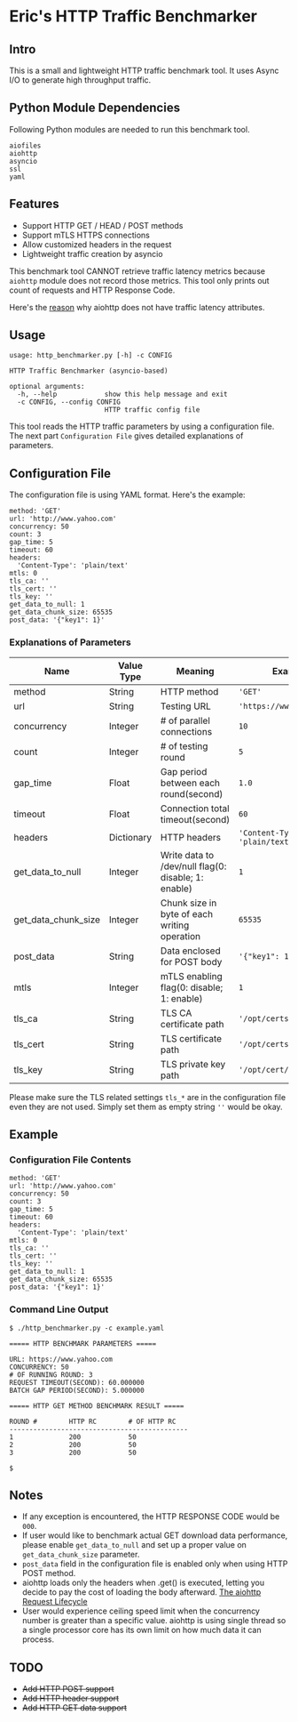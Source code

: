 # Eric's HTTP Traffic Benchmarker

## Intro

This is a small and lightweight HTTP traffic benchmark tool. It uses Async I/O to generate high throughput traffic.

## Python Module Dependencies

Following Python modules are needed to run this benchmark tool.

```
aiofiles
aiohttp
asyncio
ssl
yaml
```

## Features

* Support HTTP GET / HEAD / POST methods
* Support mTLS HTTPS connections
* Allow customized headers in the request
* Lightweight traffic creation by asyncio

This benchmark tool CANNOT retrieve traffic latency metrics because `aiohttp` module does not record those metrics. This tool only prints out count of requests and HTTP Response Code.

Here's the [reason](https://github.com/aio-libs/aiohttp/issues/1309) why aiohttp does not have traffic latency attributes.

## Usage

```
usage: http_benchmarker.py [-h] -c CONFIG

HTTP Traffic Benchmarker (asyncio-based)

optional arguments:
  -h, --help            show this help message and exit
  -c CONFIG, --config CONFIG
                        HTTP traffic config file
```

This tool reads the HTTP traffic parameters by using a configuration file. The next part `Configuration File` gives detailed explanations of parameters.

## Configuration File

The configuration file is using YAML format. Here's the example:

```
method: 'GET'
url: 'http://www.yahoo.com'
concurrency: 50
count: 3
gap_time: 5
timeout: 60
headers:
  'Content-Type': 'plain/text'
mtls: 0
tls_ca: ''
tls_cert: ''
tls_key: ''
get_data_to_null: 1
get_data_chunk_size: 65535
post_data: '{"key1": 1}'
```

### Explanations of Parameters

| Name | Value Type | Meaning | Example |
| --- | --- | --- | --- |
| method | String | HTTP method | `'GET'` |
| url | String | Testing URL | `'https://www.yahoo.com'`|
| concurrency | Integer | # of parallel connections | `10` |
| count | Integer | # of testing round | `5` |
| gap_time | Float | Gap period between each round(second) | `1.0` |
| timeout | Float | Connection total timeout(second) | `60` |
| headers | Dictionary | HTTP headers | `'Content-Type': 'plain/text'` |
| get_data_to_null | Integer | Write data to /dev/null flag(0: disable; 1: enable) | `1` |
| get_data_chunk_size | Integer | Chunk size in byte of each writing operation | `65535` |
| post_data | String | Data enclosed for POST body | `'{"key1": 1}'` |
| mtls | Integer | mTLS enabling flag(0: disable; 1: enable) | `1` |
| tls_ca | String | TLS CA certificate path | `'/opt/certs/ca.cert'` |
| tls_cert | String | TLS certificate path | `'/opt/certs/cert.pem'` |
| tls_key | String | TLS private key path | `'/opt/cert/key.pem'` |

Please make sure the TLS related settings `tls_*` are in the configuration file even they are not used. Simply set them as empty string `''` would be okay.

## Example

### Configuration File Contents

```
method: 'GET'
url: 'http://www.yahoo.com'
concurrency: 50
count: 3
gap_time: 5
timeout: 60
headers:
  'Content-Type': 'plain/text'
mtls: 0
tls_ca: ''
tls_cert: ''
tls_key: ''
get_data_to_null: 1
get_data_chunk_size: 65535
post_data: '{"key1": 1}'
```

### Command Line Output

```
$ ./http_benchmarker.py -c example.yaml 

===== HTTP BENCHMARK PARAMETERS =====

URL: https://www.yahoo.com
CONCURRENCY: 50
# OF RUNNING ROUND: 3
REQUEST TIMEOUT(SECOND): 60.000000
BATCH GAP PERIOD(SECOND): 5.000000

===== HTTP GET METHOD BENCHMARK RESULT =====

ROUND #        HTTP RC        # OF HTTP RC   
---------------------------------------------
1              200            50             
2              200            50             
3              200            50 

$
```

## Notes

* If any exception is encountered, the HTTP RESPONSE CODE would be `000`.
* If user would like to benchmark actual GET download data performance, please enable `get_data_to_null` and set up a proper value on `get_data_chunk_size` parameter.
* `post_data` field in the configuration file is enabled only when using HTTP POST method.
* aiohttp loads only the headers when .get() is executed, letting you decide to pay the cost of loading the body afterward. [The aiohttp Request Lifecycle](https://docs.aiohttp.org/en/stable/http_request_lifecycle.html)
* User would experience ceiling speed limit when the concurrency number is greater than a specific value. aiohttp is using single thread so a single processor core has its own limit on how much data it can process.

## TODO

* ~~Add HTTP POST support~~
* ~~Add HTTP header support~~
* ~~Add HTTP GET data support~~
